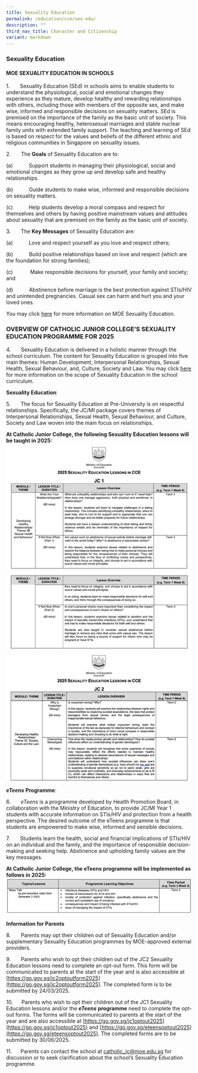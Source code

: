 ```yaml
---
title: Sexuality Education
permalink: /education/cce/sex-edu/
description: ""
third_nav_title: Character and Citizenship
variant: markdown
---
```

### Sexuality Education

#### MOE SEXUALITY EDUCATION IN SCHOOLS
      
1.&nbsp;&nbsp;&nbsp;&nbsp;&nbsp;&nbsp; Sexuality Education (SEd) in schools aims to enable students to understand the physiological, social and emotional changes they experience as they mature, develop healthy and rewarding relationships with others, including those with members of the opposite sex, and make wise, informed and responsible decisions on sexuality matters. SEd is premised on the importance of the family as the basic unit of society. This means encouraging healthy, heterosexual marriages and stable nuclear family units with extended family support. The teaching and learning of SEd is based on respect for the values and beliefs of the different ethnic and religious communities in Singapore on sexuality issues.

2.&nbsp;&nbsp;&nbsp;&nbsp;&nbsp;&nbsp; The **Goals** of Sexuality Education are to:

(a)&nbsp;&nbsp;&nbsp;&nbsp;&nbsp;&nbsp;&nbsp;&nbsp;&nbsp;&nbsp; Support students in managing their physiological, social and emotional changes as they grow up and develop safe and healthy relationships.

(b)&nbsp;&nbsp;&nbsp;&nbsp;&nbsp;&nbsp;&nbsp;&nbsp;&nbsp;&nbsp; Guide students to make wise, informed and responsible decisions on sexuality matters.

(c)&nbsp;&nbsp;&nbsp;&nbsp;&nbsp;&nbsp;&nbsp;&nbsp;&nbsp;&nbsp; Help students develop a moral compass and respect for themselves and others by having positive mainstream values and attitudes about sexuality that are premised on the family as the basic unit of society.

3.&nbsp;&nbsp;&nbsp;&nbsp;&nbsp;&nbsp; The **Key Messages** of Sexuality Education are:

(a)&nbsp;&nbsp;&nbsp;&nbsp;&nbsp;&nbsp;&nbsp;&nbsp;&nbsp;&nbsp; Love and respect yourself as you love and respect others;

(b)&nbsp;&nbsp;&nbsp;&nbsp;&nbsp;&nbsp;&nbsp;&nbsp;&nbsp;&nbsp; Build positive relationships based on love and respect (which are the foundation for strong families);

(c)&nbsp;&nbsp;&nbsp;&nbsp;&nbsp;&nbsp;&nbsp;&nbsp;&nbsp;&nbsp;&nbsp; Make responsible decisions for yourself, your family and society; and

(d)&nbsp;&nbsp;&nbsp;&nbsp;&nbsp;&nbsp;&nbsp;&nbsp;&nbsp;&nbsp; Abstinence before marriage is the best protection against STIs/HIV and unintended pregnancies. Casual sex can harm and hurt you and your loved ones.

You may click [here](https://go.gov.sg/moe-sexuality-education) for more information on MOE Sexuality Education.


### OVERVIEW OF CATHOLIC JUNIOR COLLEGE’S SEXUALITY EDUCATION PROGRAMME FOR 2025

       
4.&nbsp;&nbsp;&nbsp;&nbsp;&nbsp;&nbsp; Sexuality Education is delivered in a holistic manner through the school curriculum. The content for Sexuality Education is grouped into five main themes: Human Development, Interpersonal Relationships, Sexual Health, Sexual Behaviour, and, Culture, Society and Law. You may click [here](https://go.gov.sg/moe-sexuality-education-scope) for more information on the scope of Sexuality Education in the school curriculum.

**Sexuality Education**:

5.&nbsp;&nbsp;&nbsp;&nbsp;&nbsp;&nbsp; The focus for Sexuality Education at Pre-University is on respectful relationships. Specifically, the JC/MI package covers themes of Interpersonal Relationships, Sexual Health, Sexual Behaviour, and Culture, Society and Law woven into the main focus on relationships.

<b>At Catholic Junior College, the following Sexuality Education lessons will be taught in 2025: </b>
![](/images/Screenshot_2025_01_24_at_12_36_42_PM.png)

![](/images/Screenshot_2025_01_24_at_12_33_52_PM.png)

![](/images/Screenshot_2025_01_24_at_12_39_34_PM.png)
        
**_eTeens_** **Programme**:

6.&nbsp;&nbsp;&nbsp;&nbsp;&nbsp;&nbsp; _eTeens_ is a programme developed by Health Promotion Board, in collaboration with the Ministry of Education, to provide JC/MI Year 1 students with accurate information on STIs/HIV and protection from a health perspective. The desired outcome of the eTeens programme is that students are empowered to make wise, informed and sensible decisions.

7.&nbsp;&nbsp;&nbsp;&nbsp;&nbsp;&nbsp; Students learn the health, social and financial implications of STIs/HIV on an individual and the family, and the importance of responsible decision-making and seeking help. Abstinence and upholding family values are the key messages.

<b> At Catholic Junior College, the eTeens programme will be implemented as follows in 2025: </b>
![](/images/Screenshot_2025_01_24_at_12_43_25_PM.png)

**Information for Parents**

8.&nbsp;&nbsp;&nbsp;&nbsp;&nbsp;&nbsp; Parents may opt their children out of Sexuality Education and/or supplementary Sexuality Education programmes by MOE-approved external providers.

9.&nbsp;&nbsp;&nbsp;&nbsp;&nbsp;&nbsp; Parents who wish to opt their children out of the JC2 Sexuality Education lessons need to complete an opt-out form. This form will be communicated to parents at the start of the year and is also accessible at [https://go.gov.sg/jc2optoutform2025](https://go.gov.sg/jc2optoutform2025). The completed form is to be submitted by 24/03/2025.

10.&nbsp;&nbsp;&nbsp;&nbsp;&nbsp; Parents who wish to opt their children out of the JC1 Sexuality Education lessons and/or the **_eTeens_** **programme** need to complete the opt-out forms. The forms will be communicated to parents at the start of the year and are also accessible at [https://go.gov.sg/jc1optout2025](https://go.gov.sg/jc1optout2025) and [https://go.gov.sg/eteensoptout2025](https://go.gov.sg/eteensoptout2025). The completed forms are to be submitted by 30/06/2025.

11\. &nbsp;&nbsp;&nbsp;&nbsp; Parents can contact the school at [catholic_jc@moe.edu.sg](catholic_jc@moe.edu.sg) for discussion or to seek clarification about the school’s Sexuality Education programme.